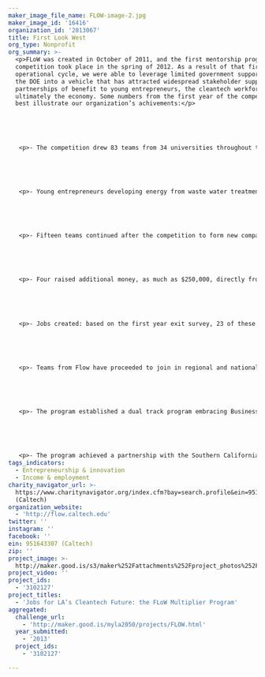 ```yaml
---
maker_image_file_name: FLOW-image-2.jpg
maker_image_id: '16416'
organization_id: '2013067'
title: First Look West
org_type: Nonprofit
org_summary: >-
  <p>FLoW was created in October of 2011, and the first mentorship program and
  competition took place in the spring of 2012. As a result of that first
  operational cycle, we were able to leverage limited government support from
  the DOE into a vehicle that has attracted widespread stakeholder support and
  partnerships of benefit to young entrepreneurs, the cleantech workforce and
  ultimately the economy. Some numbers from the first year of the competition
  best illustrate our organization’s achivements:</p>
   
   
   
   
   
   <p>- The competition drew 83 teams from 34 universities throughout the west coast, including more than 20 from Southern California</p>
   
   
   
   
   
   <p>- Young entrepreneurs developing energy from waste water treatment, robots for cleaning solar panels and solar cell films with 20% more efficiency took the top prizes at the regional finals competition.</p>
   
   
   
   
   
   <p>- Fifteen teams continued after the competition to form new companies</p>
   
   
   
   
   
   <p>- Four raised additional money, as much as $250,000, directly from their connection to FLoW.</p>
   
   
   
   
   
   <p>- Jobs created: based on the first year exit survey, 23 of these early stage ventures, intended to add 1-10 jobs over the following 18 months, according to a survey. </p>
   
   
   
   
   
   <p>- Teams from Flow have proceeded to join in regional and national business development programs, including the LA Cleantech Incubator, the Cleantech Open, and the UC Davis Green Technology Entrepreneurship Academy.</p>
   
   
   
   
   
   <p>- The program established a dual track program embracing Business Ready and Transformational Idea Award tracks to ensure great student ideas don’t get lost for lack of support</p>
   
   
   
   
   
   <p>- The program achieved a partnership with the Southern California utilities, who are looking for technologies and talent</p>
tags_indicators:
  - Entrepreneurship & innovation
  - Income & employment
charity_navigator_url: >-
  https://www.charitynavigator.org/index.cfm?bay=search.profile&ein=951643307
  (Caltech)
organization_website:
  - 'http://flow.caltech.edu'
twitter: ''
instagram: ''
facebook: ''
ein: 951643307 (Caltech)
zip: ''
project_image: >-
  http://maker.good.is/s3/maker%252Fattachments%252Fproject_photos%252Fimages%252F16416%252Fdisplay%252FFLOW-image-2.jpg=c570x385
project_video: ''
project_ids:
  - '3102127'
project_titles:
  - 'Jobs for LA’s Cleantech Future: the FLoW Multiplier Program'
aggregated:
  challenge_url:
    - 'http://maker.good.is/myla2050/projects/FLOW.html'
  year_submitted:
    - '2013'
  project_ids:
    - '3102127'

---
```

